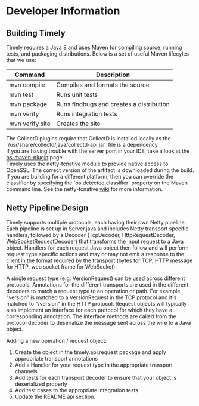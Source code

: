 # Developer Information

## Building Timely

Timely requires a Java 8 and uses Maven for compiling source, running tests, and packaging distributions. Below is a set of useful Maven lifecyles that we use:
 
Command | Description
--------|------------
mvn compile | Compiles and formats the source
mvn test | Runs unit tests
mvn package | Runs findbugs and creates a distribution
mvn verify | Runs integration tests
mvn verify site | Creates the site

<aside class="warning">
The CollectD plugins require that CollectD is installed locally as the `/usr/share/collectd/java/collectd-api.jar` file is a dependency.
</aside>

<aside class="notice">
If you are having trouble with the server pom in your IDE, take a look at the <a href="https://github.com/trustin/os-maven-plugin#issues-with-eclipse-m2e-or-other-ides">os-maven-plugin</a> page.
</aside>

<aside class="notice">
Timely uses the netty-tcnative module to provide native access to OpenSSL. The correct version of the artifact is downloaded during the build. If you are building for a different platform, then you can override the classifier by specifying the `os.detected.classifier` property on the Maven command line. See the netty-tcnative <a href="http://netty.io/wiki/forked-tomcat-native.html">wiki</a> for more information.
</aside>

## Netty Pipeline Design

Timely supports multiple protocols, each having their own Netty pipeline.
Each pipeline is set up in Server.java and includes Netty transport specific
handlers, followed by a Decoder (TcpDecoder, HttpRequestDecoder,
WebSocketRequestDecoder) that transforms the input request to a Java object.
Handlers for each request Java object then follow and will perform request type
specific actions and may or may not emit a response to the client in the format
required by the transport (bytes for TCP, HTTP message for HTTP, web socket frame
for WebSocket).

A single request type (e.g. VersionRequest) can be used across different protocols.
Annotations for the different transports are used in the different decoders to match
a request type to an operation or path. For example "version" is matched to a VersionRequest
in the TCP protocol and it's matched to "/version" in the HTTP protocol. Request
objects will typically also implement an interface for each protocol for which they
have a corresponding annotation. The interface methods are called from the protocol
decoder to deserialize the message sent across the wire to a Java object.

Adding a new operation / request object:

1. Create the object in the timely.api.request package and apply appropriate transport annotations
2. Add a Handler for your request type in the appropriate transport channels
3. Add tests for each transport decoder to ensure that your object is deserialized properly
4. Add test cases to the appropriate integration tests
5. Update the README api section.

